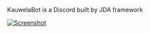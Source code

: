 KauwelaBot is a Discord built by JDA framework


[![Screenshot](https://media.discordapp.net/attachments/984469722500329474/1205162114390433872/image.png?ex=65d75dae&is=65c4e8ae&hm=8944ae7114d032639f3ea2a73774ed27ebb143d992f058e7450a3424ce57a289&=&format=webp&quality=lossless&width=842&height=1366)](https://media.discordapp.net/attachments/984469722500329474/1205162114390433872/image.png?ex=65d75dae&is=65c4e8ae&hm=8944ae7114d032639f3ea2a73774ed27ebb143d992f058e7450a3424ce57a289&=&format=webp&quality=lossless&width=842&height=1366)
